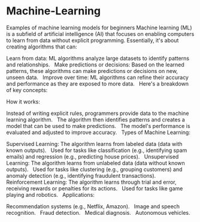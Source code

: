 # Machine-Learning
Examples of machine learning models for beginners
Machine learning (ML) is a subfield of artificial intelligence (AI) that focuses on enabling computers to learn from data without explicit programming. Essentially, it's about creating algorithms that can:   

Learn from data: ML algorithms analyze large datasets to identify patterns and relationships.   
Make predictions or decisions: Based on the learned patterns, these algorithms can make predictions or decisions on new, unseen data.   
Improve over time: ML algorithms can refine their accuracy and performance as they are exposed to more data.   
Here's a breakdown of key concepts:

How it works:

Instead of writing explicit rules, programmers provide data to the machine learning algorithm.   
The algorithm then identifies patterns and creates a model that can be used to make predictions.   
The model's performance is evaluated and adjusted to improve accuracy.   
Types of Machine Learning:

Supervised Learning:
The algorithm learns from labeled data (data with known outputs).   
Used for tasks like classification (e.g., identifying spam emails) and regression (e.g., predicting house prices).   
Unsupervised Learning:
The algorithm learns from unlabeled data (data without known outputs).   
Used for tasks like clustering (e.g., grouping customers) and anomaly detection (e.g., identifying fraudulent transactions).   
Reinforcement Learning:
The algorithm learns through trial and error, receiving rewards or penalties for its actions.   
Used for tasks like game playing and robotics.   
Applications:

Recommendation systems (e.g., Netflix, Amazon).   
Image and speech recognition.   
Fraud detection.   
Medical diagnosis.   
Autonomous vehicles.

   

